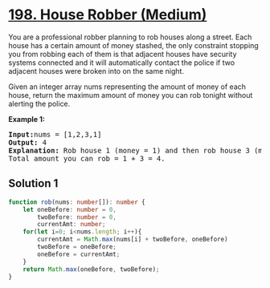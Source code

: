 # [198. House Robber (Medium)](https://leetcode.com/problems/longest-substring-without-repeating-characters/)

<p>You are a professional robber planning to rob houses along a street. Each house has a certain amount of money stashed, the only constraint stopping you from robbing each of them is that adjacent houses have security systems connected and it will automatically contact the police if two adjacent houses were broken into on the same night.

Given an integer array nums representing the amount of money of each house, return the maximum amount of money you can rob tonight without alerting the police.</p>

<p><strong>Example 1:</strong></p>

<pre>
<strong>Input:</strong>nums = [1,2,3,1]
<strong>Output:</strong> 4
<strong>Explanation:</strong> Rob house 1 (money = 1) and then rob house 3 (money = 3).
Total amount you can rob = 1 + 3 = 4.
</pre>

## Solution 1

```ts
function rob(nums: number[]): number {
    let oneBefore: number = 0, 
        twoBefore: number = 0,
        currentAmt: number;
    for(let i=0; i<nums.length; i++){
        currentAmt = Math.max(nums[i] + twoBefore, oneBefore)
        twoBefore = oneBefore;
        oneBefore = currentAmt;
    }
    return Math.max(oneBefore, twoBefore);
}
```